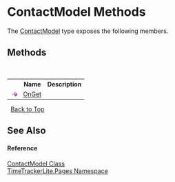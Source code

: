 # ContactModel Methods
 

The <a href="3c268f5d-3c19-5116-b3e7-f8496783a58a">ContactModel</a> type exposes the following members.


## Methods
&nbsp;<table><tr><th></th><th>Name</th><th>Description</th></tr><tr><td>![Public method](media/pubmethod.gif "Public method")</td><td><a href="6d11cf82-4d49-10b9-83f9-1f53fc7618ca">OnGet</a></td><td /></tr></table>&nbsp;
<a href="#contactmodel-methods">Back to Top</a>

## See Also


#### Reference
<a href="3c268f5d-3c19-5116-b3e7-f8496783a58a">ContactModel Class</a><br /><a href="be72919d-3e91-d5db-2c88-41279e953f1c">TimeTrackerLite.Pages Namespace</a><br />
